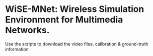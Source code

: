 WiSE-MNet: Wireless Simulation Environment for Multimedia Networks.
============================================================

Use the scripts to download the video files, calibration & ground-truth information
